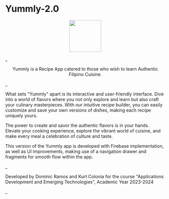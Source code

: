 # Yummly-2.0

<div align="center">
  <img src="https://i.imgur.com/kEg0N2O.png" style="display:inline-block;height:100px;">
</div>

_<div align="center">
  Yummly is a Recipe App catered to those who wish to learn Authentic Filipino Cuisine.
</div>_


What sets "Yummly" apart is its interactive and user-friendly interface. Dive into a world of flavors where you not only explore and learn but also craft your culinary masterpieces. With our intuitive recipe builder, you can easily customize and save your own versions of dishes, making each recipe uniquely yours.

The power to create and savor the authentic flavors is in your hands. Elevate your cooking experience, explore the vibrant world of cuisine, and make every meal a celebration of culture and taste.

This version of the Yummly app is developed with Firebase implementation, as well as UI improvements, making use of a navigation drawer and fragments for smooth flow within the app.

_<div algin="center">
  Developed by Dominic Ramos and Kurt Colonia for the course "Applications Development and Emerging Technologies", Academic Year 2023-2024
</div>_
